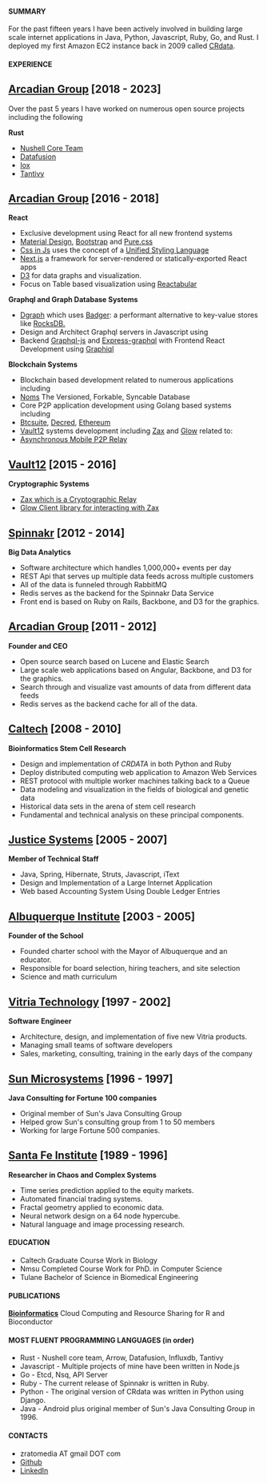 
#### SUMMARY

For the past fifteen years I have been actively involved in building large scale internet applications in Java, Python, Javascript, Ruby, Go, and Rust.
I deployed my first Amazon EC2 instance back in 2009 called
[CRdata](https://academic.oup.com/bioinformatics/article/27/16/2309/254153).

#### EXPERIENCE

## [Arcadian Group](http://arcadiangroup.org) [2018 - 2023]

Over the past 5 years I have worked on numerous open source projects
including the following

**Rust**

* [Nushell Core Team](https://www.nushell.sh/)
* [Datafusion](https://github.com/apache/arrow-datafusion)
* [Iox](https://github.com/influxdata/influxdb_iox)
* [Tantivy](https://github.com/quickwit-oss/tantivy)

## [Arcadian Group](http://arcadiangroup.org) [2016 - 2018]

**React**

* Exclusive development using React for all new frontend systems
* [Material Design](https://material-ui-next.com/), [Bootstrap](https://getbootstrap.com/) and [Pure.css](https://purecss.io/)
* [Css in Js](http://cssinjs.org) uses the concept of a
[Unified Styling Language](https://medium.com/seek-blog/a-unified-styling-language-d0c208de2660)
* [Next.js](https://github.com/zeit/next.js/) a framework for server-rendered or statically-exported React apps
* [D3](https://d3js.org/) for data graphs and visualization.
* Focus on Table based visualization using [Reactabular](https://reactabular.js.org)

**Graphql and Graph Database Systems**

* [Dgraph](https://dgraph.io/) which uses
[Badger](https://github.com/dgraph-io/badger): a performant alternative to key-value stores like [RocksDB.](http://rocksdb.org/)
* Design and Architect Graphql servers in Javascript using
* Backend [Graphql-js](https://github.com/graphql/graphql-js) and
[Express-graphql](https://github.com/graphql/express-graphql) with
Frontend React Development using [Graphiql](https://github.com/graphql/graphiql)

**Blockchain Systems**

* Blockchain based development related to numerous applications including
* [Noms](https://github.com/attic-labs/noms) The Versioned, Forkable, Syncable Database
* Core P2P application development using Golang based systems including
* [Btcsuite](https://github.com/btcsuite), [Decred](https://github.com/decred), [Ethereum](https://www.ethereum.org/)
* [Vault12](https://vault12.com/) systems development including [Zax](https://github.com/vault12/zax) and [Glow](https://github.com/vault12/glow) related to:
* [Asynchronous Mobile P2P Relay](https://s3-us-west-1.amazonaws.com/vault12/crypto_relay.pdf)

## [Vault12](https://vault12.com/) [2015 - 2016]
**Cryptographic Systems** 

* [Zax which is a Cryptographic Relay](https://github.com/vault12/zax)
* [Glow Client library for interacting with  Zax](https://github.com/vault12/glow.ts)

## [Spinnakr](http://spinnakr.com) [2012 - 2014]
**Big Data Analytics**

* Software architecture which handles 1,000,000+ events per day
* REST Api that serves up multiple data feeds across multiple customers
* All of the data is funneled through RabbitMQ
* Redis serves as the backend for the Spinnakr Data Service
* Front end is based on Ruby on Rails, Backbone, and D3 for the graphics.

## [Arcadian Group](http://www.arcadiangroup.org) [2011 - 2012]
**Founder and CEO**

* Open source search based on Lucene and Elastic Search
* Large scale web applications based on Angular, Backbone, and D3 for the graphics.
* Search through and visualize vast amounts of data from different data feeds
* Redis serves as the backend cache for all of the data.

## [Caltech](http://caltech.edu) [2008 - 2010]
**Bioinformatics Stem Cell Research**

* Design and implementation of *CRDATA* in both Python and Ruby
* Deploy distributed computing web application to Amazon Web Services
* REST protocol with multiple worker machines talking back to a Queue
* Data modeling and visualization in the fields of biological and genetic data
* Historical data sets in the arena of stem cell research
* Fundamental and technical analysis on these principal components.

## [Justice Systems](http://www.justicesystems.com) [2005 - 2007]
**Member of Technical Staff**

* Java, Spring, Hibernate, Struts, Javascript, iText
* Design and Implementation of a Large Internet Application
* Web based Accounting System Using Double Ledger Entries

## [Albuquerque Institute](http://www.aims-unm.org/) [2003 - 2005]
**Founder of the School**

* Founded charter school with the Mayor of Albuquerque and an educator.
* Responsible for board selection, hiring teachers, and site selection
* Science and math curriculum

## [Vitria Technology](http://www.vitria.com) [1997 - 2002]
**Software Engineer**

* Architecture, design, and implementation of five new Vitria products.
* Managing small teams of software developers
* Sales, marketing, consulting, training in the early days of the company

## [Sun Microsystems](http://sun.com) [1996 - 1997]
**Java Consulting for Fortune 100 companies**

* Original member of Sun's Java Consulting Group
* Helped grow Sun's consulting group from 1 to 50 members
* Working for large Fortune 500 companies.

## [Santa Fe Institute](http://santafe.edu/) [1989 - 1996]
**Researcher in Chaos and Complex Systems**

* Time series prediction applied to the equity markets.
* Automated financial trading systems.
* Fractal geometry applied to economic data.
* Neural network design on a 64 node hypercube.
* Natural language and image processing research.

#### EDUCATION

* Caltech Graduate Course Work in Biology
* Nmsu Completed Course Work for PhD. in Computer Science
* Tulane Bachelor of Science in Biomedical Engineering

#### PUBLICATIONS

**[Bioinformatics](http://bioinformatics.oxfordjournals.org/content/27/16/2309)**
Cloud Computing and Resource Sharing for R and Bioconductor

#### MOST FLUENT PROGRAMMING LANGUAGES (in order)

* Rust - Nushell core team, Arrow, Datafusion, Influxdb, Tantivy
* Javascript - Multiple projects of mine have been written in Node.js
* Go - Etcd, Nsq, API Server
* Ruby - The current release of Spinnakr is written in Ruby.
* Python - The original version of CRdata was written in Python using Django.
* Java - Android plus original member of Sun's Java Consulting Group in 1996.

#### CONTACTS
- zratomedia AT gmail DOT com
- [Github](https://github.com/stormasm)
- [LinkedIn](https://www.linkedin.com/pub/michael-angerman/0/35/4b)
